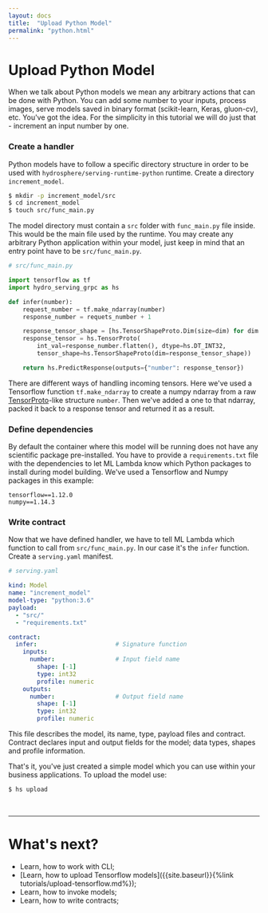 ```yaml
---
layout: docs
title:  "Upload Python Model"
permalink: "python.html"
---
```


# Upload Python Model

When we talk about Python models we mean any arbitrary actions that can be done with Python. You can add some number to your inputs, process images, serve models saved in binary format (scikit-learn, Keras, gluon-cv), etc. You've got the idea. For the simplicity in this tutorial we will do just that - increment an input number by one.

### Create a handler

Python models have to follow a specific directory structure in order to be used with `hydrosphere/serving-runtime-python` runtime. Create a directory `increment_model`. 

```sh
$ mkdir -p increment_model/src
$ cd increment_model
$ touch src/func_main.py
``` 

The model directory must contain a `src` folder with `func_main.py` file inside. This would be the main file used by the runtime. You may create any arbitrary Python application within your model, just keep in mind that an entry point have to be `src/func_main.py`.

```python
# src/func_main.py

import tensorflow as tf
import hydro_serving_grpc as hs

def infer(number):
    request_number = tf.make_ndarray(number)
    response_number = requets_number + 1

    response_tensor_shape = [hs.TensorShapeProto.Dim(size=dim) for dim in number.tensor_shape.dim]
    response_tensor = hs.TensorProto(
        int_val=response_number.flatten(), dtype=hs.DT_INT32,
        tensor_shape=hs.TensorShapeProto(dim=response_tensor_shape))

    return hs.PredictResponse(outputs={"number": response_tensor})
```

There are different ways of handling incoming tensors. Here we've used a Tensorflow function `tf.make_ndarray` to create a numpy ndarray from a raw [TensorProto](https://github.com/Hydrospheredata/hydro-serving-protos/blob/master/src/hydro_serving_grpc/tf/tensor.proto)-like structure `number`. Then we've added a one to that ndarray, packed it back to a response tensor and returned it as a result. 

### Define dependencies 

By default the container where this model will be running does not have any scientific package pre-installed. You have to provide a `requirements.txt` file with the dependencies to let ML Lambda know which Python packages to install during model building. We've used a Tensorflow and Numpy packages in this example:

```
tensorflow==1.12.0
numpy==1.14.3
```

### Write contract

Now that we have defined handler, we have to tell ML Lambda which function to call from `src/func_main.py`. In our case it's the `infer` function. Create a `serving.yaml` manifest. 

```yaml
# serving.yaml

kind: Model
name: "increment_model"
model-type: "python:3.6"
payload: 
  - "src/"
  - "requirements.txt"

contract:
  infer:                      # Signature function
    inputs:
      number:                 # Input field name
        shape: [-1]
        type: int32
        profile: numeric
    outputs:
      number:                 # Output field name
        shape: [-1]
        type: int32
        profile: numeric
```

This file describes the model, its name, type, payload files and contract. Contract declares input and output fields for the model; data types, shapes and profile information. 

That's it, you've just created a simple model which you can use within your business applications. To upload the model use:

```sh
$ hs upload
```

<br>
<hr>

# What's next?

- Learn, how to work with CLI;
- [Learn, how to upload Tensorflow models]({{site.baseurl}}{%link tutorials/upload-tensorflow.md%});
- Learn, how to invoke models;
- Learn, how to write contracts;
